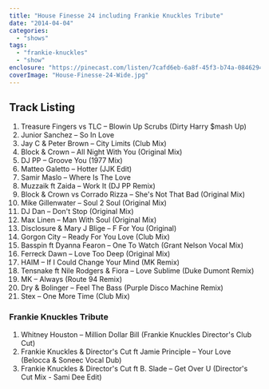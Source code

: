 ```yaml
---
title: "House Finesse 24 including Frankie Knuckles Tribute"
date: "2014-04-04"
categories: 
  - "shows"
tags: 
  - "frankie-knuckles"
  - "show"
enclosure: "https://pinecast.com/listen/7cafd6eb-6a8f-45f3-b74a-084629496d07.mp3 173048491 audio/mpeg "
coverImage: "House-Finesse-24-Wide.jpg"
---
```


## Track Listing

1. Treasure Fingers vs TLC – Blowin Up Scrubs (Dirty Harry $mash Up)
2. Junior Sanchez – So In Love
3. Jay C & Peter Brown – City Limits (Club Mix)
4. Block & Crown – All Night With You (Original Mix)
5. DJ PP – Groove You (1977 Mix)
6. Matteo Galetto – Hotter (JJK Edit)
7. Samir Maslo – Where Is The Love
8. Muzzaik ft Zaida – Work It (DJ PP Remix)
9. Block & Crown vs Corrado Rizza – She's Not That Bad (Original Mix)
10. Mike Gillenwater – Soul 2 Soul (Original Mix)
11. DJ Dan – Don't Stop (Original Mix)
12. Max Linen – Man With Soul (Original Mix)
13. Disclosure & Mary J Blige – F For You (Original)
14. Gorgon City – Ready For You Love (Club Mix)
15. Basspin ft Dyanna Fearon – One To Watch (Grant Nelson Vocal Mix)
16. Ferreck Dawn – Love Too Deep (Original Mix)
17. HAIM – If I Could Change Your Mind (MK Remix)
18. Tensnake ft Nile Rodgers & Fiora – Love Sublime (Duke Dumont Remix)
19. MK – Always (Route 94 Remix)
20. Dry & Bolinger – Feel The Bass (Purple Disco Machine Remix)
21. Stex – One More Time (Club Mix)

### Frankie Knuckles Tribute

1. Whitney Houston – Million Dollar Bill (Frankie Knuckles Director's Club Cut)
2. Frankie Knuckles & Director's Cut ft Jamie Principle – Your Love (Belocca & Soneec Vocal Dub)
3. Frankie Knuckles & Director's Cut ft B. Slade – Get Over U (Director's Cut Mix - Sami Dee Edit)
